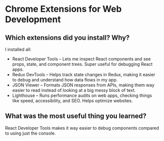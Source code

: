 # Chrome Extensions for Web Development  

## Which extensions did you install? Why?  
I installed all:  

- React Developer Tools – Lets me inspect React components and see props, state, and component trees. Super useful for debugging React apps.  
- Redux DevTools – Helps track state changes in Redux, making it easier to debug and understand how data flows in my app.  
- JSON Viewer – Formats JSON responses from APIs, making them way easier to read instead of looking at a big messy block of text.  
- Lighthouse – Runs performance audits on web apps, checking things like speed, accessibility, and SEO. Helps optimize websites.  

## What was the most useful thing you learned?  
React Developer Tools makes it way easier to debug components compared to using just the console.  

